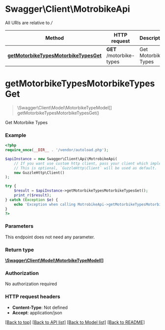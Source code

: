 # Swagger\Client\MotrobikeApi

All URIs are relative to */*

Method | HTTP request | Description
------------- | ------------- | -------------
[**getMotorbikeTypesMotorbikeTypesGet**](MotrobikeApi.md#getmotorbiketypesmotorbiketypesget) | **GET** /motorbike-types | Get Motorbike Types

# **getMotorbikeTypesMotorbikeTypesGet**
> \Swagger\Client\Model\MotorbikeTypeModel[] getMotorbikeTypesMotorbikeTypesGet()

Get Motorbike Types

### Example
```php
<?php
require_once(__DIR__ . '/vendor/autoload.php');

$apiInstance = new Swagger\Client\Api\MotrobikeApi(
    // If you want use custom http client, pass your client which implements `GuzzleHttp\ClientInterface`.
    // This is optional, `GuzzleHttp\Client` will be used as default.
    new GuzzleHttp\Client()
);

try {
    $result = $apiInstance->getMotorbikeTypesMotorbikeTypesGet();
    print_r($result);
} catch (Exception $e) {
    echo 'Exception when calling MotrobikeApi->getMotorbikeTypesMotorbikeTypesGet: ', $e->getMessage(), PHP_EOL;
}
?>
```

### Parameters
This endpoint does not need any parameter.

### Return type

[**\Swagger\Client\Model\MotorbikeTypeModel[]**](../Model/MotorbikeTypeModel.md)

### Authorization

No authorization required

### HTTP request headers

 - **Content-Type**: Not defined
 - **Accept**: application/json

[[Back to top]](#) [[Back to API list]](../../README.md#documentation-for-api-endpoints) [[Back to Model list]](../../README.md#documentation-for-models) [[Back to README]](../../README.md)

